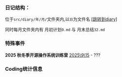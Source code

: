 ### 日记结构：

位于`src/diary/年/月/`文件夹内,以`日`为文件名
[[跳转到diary]](./src/diary/)

同时每月文件夹内有 月初计划`0.md` 与 月末总结`32.md`

### 特殊事件

**2025 秋冬季开源操作系统训练营**
[2025\9\15](./src/diary/2025/9/15.md) - ???

### Coding统计信息
<!--START_SECTION:waka-->
<!--END_SECTION:waka-->